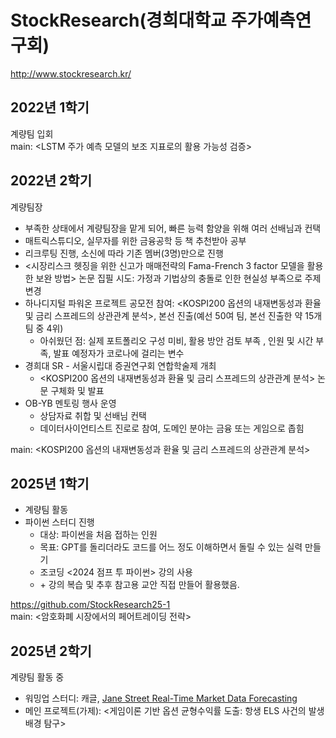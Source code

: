 # StockResearch(경희대학교 주가예측연구회)
<http://www.stockresearch.kr/>  


## 2022년 1학기
계량팀 입회  
main: <LSTM 주가 예측 모델의 보조 지표로의 활용 가능성 검증>  


## 2022년 2학기
계량팀장  
- 부족한 상태에서 계량팀장을 맡게 되어, 빠른 능력 함양을 위해 여러 선배님과 컨택
- 매트릭스튜디오, 실무자를 위한 금융공학 등 책 추천받아 공부
- 리크루팅 진행, 소신에 따라 기존 멤버(3명)만으로 진행
- <시장리스크 헷징을 위한 신고가 매매전략의 Fama-French 3 factor 모델을 활용한 보완 방법> 논문 집필 시도: 가정과 기법상의 충돌로 인한 현실성 부족으로 주제 변경
- 하나디지털 파워온 프로젝트 공모전 참여: <KOSPI200 옵션의 내재변동성과 환율 및 금리 스프레드의 상관관계 분석>, 본선 진출(예선 50여 팀, 본선 진출한 약 15개 팀 중 4위)
    - 아쉬웠던 점: 실제 포트폴리오 구성 미비, 활용 방안 검토 부족 , 인원 및 시간 부족, 발표 예정자가 코로나에 걸리는 변수
- 경희대 SR - 서울시립대 증권연구회 연합학술제 개최
    - <KOSPI200 옵션의 내재변동성과 환율 및 금리 스프레드의 상관관계 분석> 논문 구체화 및 발표
- OB-YB 멘토링 행사 운영
    - 상담자료 취합 및 선배님 컨택
    - 데이터사이언티스트 진로로 참여, 도메인 분야는 금융 또는 게임으로 좁힘  

main: <KOSPI200 옵션의 내재변동성과 환율 및 금리 스프레드의 상관관계 분석>  


## 2025년 1학기
* 계량팀 활동
* 파이썬 스터디 진행
  - 대상: 파이썬을 처음 접하는 인원
  - 목표: GPT를 돌리더라도 코드를 어느 정도 이해하면서 돌릴 수 있는 실력 만들기
  - 조코딩 <2024 점프 투 파이썬> 강의 사용
  - \+ 강의 복습 및 추후 참고용 교안 직접 만들어 활용했음.  

<https://github.com/StockResearch25-1>  
main: <암호화폐 시장에서의 페어트레이딩 전략>  


## 2025년 2학기
계량팀 활동 중  
* 워밍업 스터디: 캐글, [Jane Street Real-Time Market Data Forecasting](https://www.kaggle.com/competitions/jane-street-real-time-market-data-forecasting/data)
* 메인 프로젝트(가제): <게임이론 기반 옵션 균형수익률 도출: 항생 ELS 사건의 발생배경 탐구>
